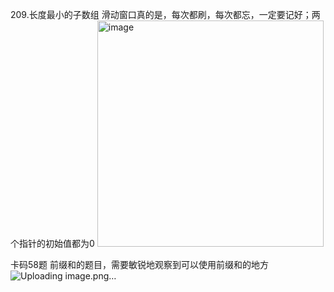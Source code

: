 209.长度最小的子数组
滑动窗口真的是，每次都刷，每次都忘，一定要记好；两个指针的初始值都为0
<img width="362" alt="image" src="https://github.com/user-attachments/assets/336636e8-e7f3-4951-bf72-848dc609af54">

卡码58题
前缀和的题目，需要敏锐地观察到可以使用前缀和的地方
![Uploading image.png…]()
